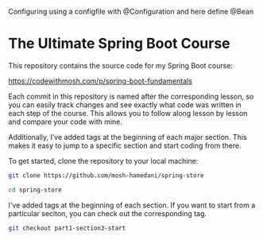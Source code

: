 
Configuring using a configfile with @Configuration and here define @Bean

# The Ultimate Spring Boot Course

This repository contains the source code for my Spring Boot course: 

https://codewithmosh.com/p/spring-boot-fundamentals

Each commit in this repository is named after the corresponding lesson, so you can easily track changes and see exactly what code was written in each step of the course. This allows you to follow along lesson by lesson and compare your code with mine.

Additionally, I’ve added tags at the beginning of each major section. This makes it easy to jump to a specific section and start coding from there.

To get started, clone the repository to your local machine:

```sh
git clone https://github.com/mosh-hamedani/spring-store

cd spring-store
```

I've added tags at the beginning of each section. If you want to start from a particular seciton, you can check out the corresponding tag.

```sh
git checkout part1-section3-start
```
